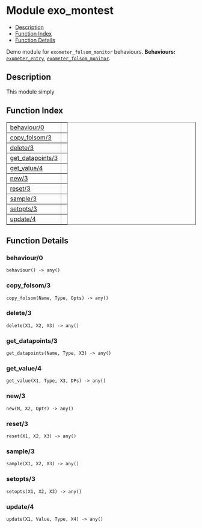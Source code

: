 

# Module exo_montest #
* [Description](#description)
* [Function Index](#index)
* [Function Details](#functions)


Demo module for `exometer_folsom_monitor` behaviours.
__Behaviours:__ [`exometer_entry`](exometer_entry.md), [`exometer_folsom_monitor`](exometer_folsom_monitor.md).
<a name="description"></a>

## Description ##


This module simply<a name="index"></a>

## Function Index ##


<table width="100%" border="1" cellspacing="0" cellpadding="2" summary="function index"><tr><td valign="top"><a href="#behaviour-0">behaviour/0</a></td><td></td></tr><tr><td valign="top"><a href="#copy_folsom-3">copy_folsom/3</a></td><td></td></tr><tr><td valign="top"><a href="#delete-3">delete/3</a></td><td></td></tr><tr><td valign="top"><a href="#get_datapoints-3">get_datapoints/3</a></td><td></td></tr><tr><td valign="top"><a href="#get_value-4">get_value/4</a></td><td></td></tr><tr><td valign="top"><a href="#new-3">new/3</a></td><td></td></tr><tr><td valign="top"><a href="#reset-3">reset/3</a></td><td></td></tr><tr><td valign="top"><a href="#sample-3">sample/3</a></td><td></td></tr><tr><td valign="top"><a href="#setopts-3">setopts/3</a></td><td></td></tr><tr><td valign="top"><a href="#update-4">update/4</a></td><td></td></tr></table>


<a name="functions"></a>

## Function Details ##

<a name="behaviour-0"></a>

### behaviour/0 ###

`behaviour() -> any()`


<a name="copy_folsom-3"></a>

### copy_folsom/3 ###

`copy_folsom(Name, Type, Opts) -> any()`


<a name="delete-3"></a>

### delete/3 ###

`delete(X1, X2, X3) -> any()`


<a name="get_datapoints-3"></a>

### get_datapoints/3 ###

`get_datapoints(Name, Type, X3) -> any()`


<a name="get_value-4"></a>

### get_value/4 ###

`get_value(X1, Type, X3, DPs) -> any()`


<a name="new-3"></a>

### new/3 ###

`new(N, X2, Opts) -> any()`


<a name="reset-3"></a>

### reset/3 ###

`reset(X1, X2, X3) -> any()`


<a name="sample-3"></a>

### sample/3 ###

`sample(X1, X2, X3) -> any()`


<a name="setopts-3"></a>

### setopts/3 ###

`setopts(X1, X2, X3) -> any()`


<a name="update-4"></a>

### update/4 ###

`update(X1, Value, Type, X4) -> any()`
